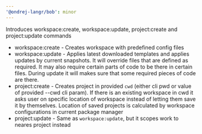 ```yaml
---
'@ondrej-langr/bob': minor
---
```


Introduces workspace:create, workspace:update, project:create and project:update commands

- workspace:create - Creates workspace with predefined config files
- workspace:update - Applies latest downloaded templates and applies updates by current snapshots. It will override files that are defined as required. It may also require certain parts of code to be there in certain files. During update it will makes sure that some required pieces of code are there.
- project:create - Creates project in provided `cwd` (either cli pwd or value of provided --cwd cli param). If there is an existing workspace in cwd it asks user on specific location of workspace instead of letting them save it by themselves. Location of saved projects is calculated by workspace configurations in current package manager
- project:update - Same as `workspace:update`, but it scopes work to neares project instead
